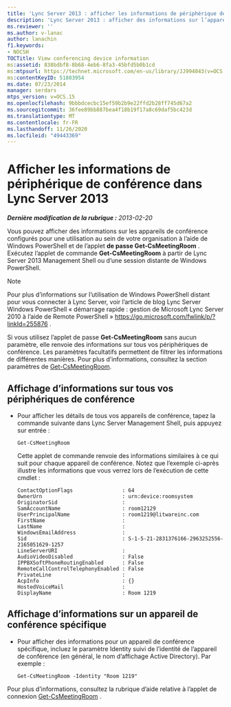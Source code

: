 ```yaml
---
title: 'Lync Server 2013 : afficher les informations de périphérique de conférence'
description: 'Lync Server 2013 : afficher des informations sur l’appareil de conférence.'
ms.reviewer: ''
ms.author: v-lanac
author: lanachin
f1.keywords:
- NOCSH
TOCTitle: View conferencing device information
ms:assetid: 838bdbf8-8b68-4eb6-8fa3-45bfd5b0b1cd
ms:mtpsurl: https://technet.microsoft.com/en-us/library/JJ994043(v=OCS.15)
ms:contentKeyID: 51803954
ms.date: 07/23/2014
manager: serdars
mtps_version: v=OCS.15
ms.openlocfilehash: 9bbbdcecbc15ef59b2b9e22ffd2b28ff745d67a2
ms.sourcegitcommit: 36fee89bb887bea4f18b19f17a8c69daf5bc423d
ms.translationtype: MT
ms.contentlocale: fr-FR
ms.lasthandoff: 11/26/2020
ms.locfileid: "49443369"
---
```

# <a name="view-conferencing-device-information-in-lync-server-2013"></a>Afficher les informations de périphérique de conférence dans Lync Server 2013

<div data-xmlns="http://www.w3.org/1999/xhtml">

<div class="topic" data-xmlns="http://www.w3.org/1999/xhtml" data-msxsl="urn:schemas-microsoft-com:xslt" data-cs="https://msdn.microsoft.com/">

<div data-asp="https://msdn2.microsoft.com/asp">



</div>

<div id="mainSection">

<div id="mainBody">

<span> </span>

_**Dernière modification de la rubrique :** 2013-02-20_

Vous pouvez afficher des informations sur les appareils de conférence configurés pour une utilisation au sein de votre organisation à l’aide de Windows PowerShell et de l’applet **de passe Get-CsMeetingRoom** . Exécutez l’applet de commande **Get-CsMeetingRoom** à partir de Lync Server 2013 Management Shell ou d’une session distante de Windows PowerShell.

<div>


> [!NOTE]  
> Pour plus d’informations sur l’utilisation de Windows PowerShell distant pour vous connecter à Lync Server, voir l’article de blog Lync Server Windows PowerShell « démarrage rapide : gestion de Microsoft Lync Server 2010 à l’aide de Remote PowerShell » <A href="https://go.microsoft.com/fwlink/p/?linkid=255876">https://go.microsoft.com/fwlink/p/?linkId=255876</A> .



</div>

Si vous utilisez l’applet de passe **Get-CsMeetingRoom** sans aucun paramètre, elle renvoie des informations sur tous vos périphériques de conférence. Les paramètres facultatifs permettent de filtrer les informations de différentes manières. Pour plus d’informations, consultez la section paramètres de [Get-CsMeetingRoom](https://docs.microsoft.com/powershell/module/skype/Get-CsMeetingRoom).

<div>


<div>

## <a name="viewing-information-about-all-your-conferencing-devices"></a>Affichage d’informations sur tous vos périphériques de conférence

  - Pour afficher les détails de tous vos appareils de conférence, tapez la commande suivante dans Lync Server Management Shell, puis appuyez sur entrée :
    
        Get-CsMeetingRoom
    
    Cette applet de commande renvoie des informations similaires à ce qui suit pour chaque appareil de conférence. Notez que l’exemple ci-après illustre les informations que vous verrez lors de l’exécution de cette cmdlet :
    
        ContactOptionFlags                : 64
        OwnerUrn                          : urn:device:roomsystem
        OriginatorSid                     :
        SamAccountName                    : room12129
        UserPrincipalName                 : room1219@litwareinc.com
        FirstName                         : 
        LastName                          :
        WindowsEmailAddress               :
        Sid                               : S-1-5-21-2831376166-2963252556-2165051629-1257
        LineServerURI                     :
        AudioVideoDisabled                : False
        IPPBXSoftPhoneRoutingEnabled      : False
        RemoteCallControlTelephonyEnabled : False
        PrivateLine                       :
        AcpInfo                           : {}
        HostedVoiceMail                   :
        DisplayName                       : Room 1219

</div>

<div>

## <a name="viewing-information-about-a-specific-conferencing-device"></a>Affichage d’informations sur un appareil de conférence spécifique

  - Pour afficher des informations pour un appareil de conférence spécifique, incluez le paramètre Identity suivi de l’identité de l’appareil de conférence (en général, le nom d’affichage Active Directory). Par exemple :
    
        Get-CsMeetingRoom -Identity "Room 1219"

</div>

Pour plus d’informations, consultez la rubrique d’aide relative à l’applet de connexion [Get-CsMeetingRoom](https://docs.microsoft.com/powershell/module/skype/Get-CsMeetingRoom) .

</div>

</div>

<span> </span>

</div>

</div>

</div>

